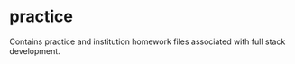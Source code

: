 # practice
Contains practice and institution homework files associated with full stack development.

